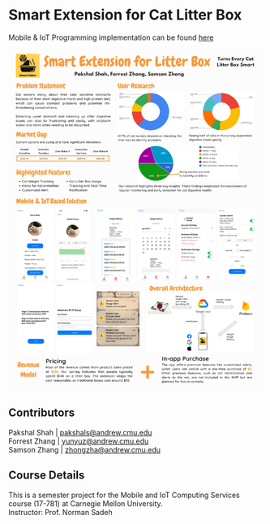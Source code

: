 # Smart Extension for Cat Litter Box
Mobile & IoT Programming implementation can be found [here](https://github.com/YunyuZhang/iot_project_backend)

![alt text](17781_Final_Post.png)

## Contributors
Pakshal Shah | pakshals@andrew.cmu.edu\
Forrest Zhang | yunyuz@andrew.cmu.edu\
Samson Zhang | zhongzha@andrew.cmu.edu

## Course Details
This is a semester project for the Mobile and IoT Computing Services course (17-781) at Carnegie Mellon University.\
Instructor: Prof. Norman Sadeh
